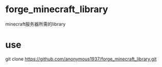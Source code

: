 # forge_minecraft_library
minecraft服务器所需的library

# use
git clone https://github.com/anonymous1937/forge_minecraft_library.git
